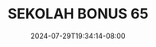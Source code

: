 --- 
title: "SEKOLAH BONUS 65"
description: "nonton  video bokep SEKOLAH BONUS 65 premium full vidio  "
date: 2024-07-29T19:34:14-08:00
file_code: "ghmt8ni7c2zs"
draft: false
cover: "6ppgp21zl6ggqq7i.jpg"
tags: ["SEKOLAH", "BONUS", "bokep-indo", "bokep-viral", "bokep-ig"]
length: 65
fld_id: "1235332"
foldername: "ARINDA ARRACHI COSPLAYER"
categories: ["ARINDA ARRACHI COSPLAYER"]
views: 96
---